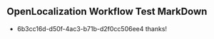 ## OpenLocalization Workflow Test MarkDown
* 6b3cc16d-d50f-4ac3-b71b-d2f0cc506ee4 
thanks!<!--HONumber=Mar16_HO5-->
